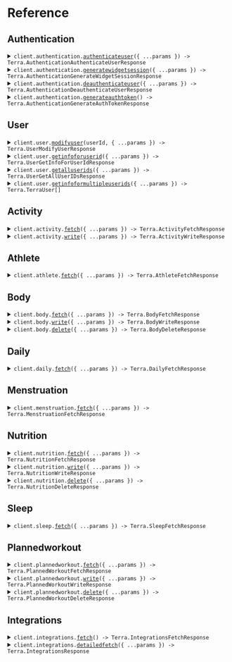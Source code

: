 # Reference

## Authentication

<details><summary><code>client.authentication.<a href="/src/api/resources/authentication/client/Client.ts">authenticateuser</a>({ ...params }) -> Terra.AuthenticationAuthenticateUserResponse</code></summary>
<dl>
<dd>

#### 📝 Description

<dl>
<dd>

<dl>
<dd>

Creates a login link that allows end users to connect their fitness tracking account

</dd>
</dl>
</dd>
</dl>

#### 🔌 Usage

<dl>
<dd>

<dl>
<dd>

```typescript
await client.authentication.authenticateuser({
    resource: "FITBIT",
});
```

</dd>
</dl>
</dd>
</dl>

#### ⚙️ Parameters

<dl>
<dd>

<dl>
<dd>

**request:** `Terra.AuthenticationAuthenticateUserRequest`

</dd>
</dl>

<dl>
<dd>

**requestOptions:** `Authentication.RequestOptions`

</dd>
</dl>
</dd>
</dl>

</dd>
</dl>
</details>

<details><summary><code>client.authentication.<a href="/src/api/resources/authentication/client/Client.ts">generatewidgetsession</a>({ ...params }) -> Terra.AuthenticationGenerateWidgetSessionResponse</code></summary>
<dl>
<dd>

#### 📝 Description

<dl>
<dd>

<dl>
<dd>

Generates a link to redirect an end user to for them to select an integration and log in with their fitness data provider

</dd>
</dl>
</dd>
</dl>

#### 🔌 Usage

<dl>
<dd>

<dl>
<dd>

```typescript
await client.authentication.generatewidgetsession();
```

</dd>
</dl>
</dd>
</dl>

#### ⚙️ Parameters

<dl>
<dd>

<dl>
<dd>

**request:** `Terra.WidgetSessionParams`

</dd>
</dl>

<dl>
<dd>

**requestOptions:** `Authentication.RequestOptions`

</dd>
</dl>
</dd>
</dl>

</dd>
</dl>
</details>

<details><summary><code>client.authentication.<a href="/src/api/resources/authentication/client/Client.ts">deauthenticateuser</a>({ ...params }) -> Terra.AuthenticationDeauthenticateUserResponse</code></summary>
<dl>
<dd>

#### 📝 Description

<dl>
<dd>

<dl>
<dd>

Deletes all records of the user on Terra's end, revoking Terra's access to their data

</dd>
</dl>
</dd>
</dl>

#### 🔌 Usage

<dl>
<dd>

<dl>
<dd>

```typescript
await client.authentication.deauthenticateuser({
    user_id: "user_id",
});
```

</dd>
</dl>
</dd>
</dl>

#### ⚙️ Parameters

<dl>
<dd>

<dl>
<dd>

**request:** `Terra.AuthenticationDeauthenticateUserRequest`

</dd>
</dl>

<dl>
<dd>

**requestOptions:** `Authentication.RequestOptions`

</dd>
</dl>
</dd>
</dl>

</dd>
</dl>
</details>

<details><summary><code>client.authentication.<a href="/src/api/resources/authentication/client/Client.ts">generateauthtoken</a>() -> Terra.AuthenticationGenerateAuthTokenResponse</code></summary>
<dl>
<dd>

#### 📝 Description

<dl>
<dd>

<dl>
<dd>

Creates a token to be used with initConnection() functions in the Terra mobile SDKs in order to create a user record for Apple Health or Samsung Health (or equivalent)

</dd>
</dl>
</dd>
</dl>

#### 🔌 Usage

<dl>
<dd>

<dl>
<dd>

```typescript
await client.authentication.generateauthtoken();
```

</dd>
</dl>
</dd>
</dl>

#### ⚙️ Parameters

<dl>
<dd>

<dl>
<dd>

**requestOptions:** `Authentication.RequestOptions`

</dd>
</dl>
</dd>
</dl>

</dd>
</dl>
</details>

## User

<details><summary><code>client.user.<a href="/src/api/resources/user/client/Client.ts">modifyuser</a>(userId, { ...params }) -> Terra.UserModifyUserResponse</code></summary>
<dl>
<dd>

#### 📝 Description

<dl>
<dd>

<dl>
<dd>

Update a Terra user's reference_id or active status

</dd>
</dl>
</dd>
</dl>

#### 🔌 Usage

<dl>
<dd>

<dl>
<dd>

```typescript
await client.user.modifyuser("user_id");
```

</dd>
</dl>
</dd>
</dl>

#### ⚙️ Parameters

<dl>
<dd>

<dl>
<dd>

**userId:** `string` — Terra user ID to update

</dd>
</dl>

<dl>
<dd>

**request:** `Terra.UserModifyUserRequest`

</dd>
</dl>

<dl>
<dd>

**requestOptions:** `User.RequestOptions`

</dd>
</dl>
</dd>
</dl>

</dd>
</dl>
</details>

<details><summary><code>client.user.<a href="/src/api/resources/user/client/Client.ts">getinfoforuserid</a>({ ...params }) -> Terra.UserGetInfoForUserIdResponse</code></summary>
<dl>
<dd>

#### 📝 Description

<dl>
<dd>

<dl>
<dd>

Used to query for information on one Terra user ID, or to query for all registered Terra User objects under one reference ID

</dd>
</dl>
</dd>
</dl>

#### 🔌 Usage

<dl>
<dd>

<dl>
<dd>

```typescript
await client.user.getinfoforuserid();
```

</dd>
</dl>
</dd>
</dl>

#### ⚙️ Parameters

<dl>
<dd>

<dl>
<dd>

**request:** `Terra.UserGetInfoForUserIdRequest`

</dd>
</dl>

<dl>
<dd>

**requestOptions:** `User.RequestOptions`

</dd>
</dl>
</dd>
</dl>

</dd>
</dl>
</details>

<details><summary><code>client.user.<a href="/src/api/resources/user/client/Client.ts">getalluserids</a>({ ...params }) -> Terra.UserGetAllUserIDsResponse</code></summary>
<dl>
<dd>

#### 📝 Description

<dl>
<dd>

<dl>
<dd>

Used to query for information for all Terra User IDs. Supports optional pagination via `page` and `per_page`. If `page` is not provided, it returns all users in one go (backwards compatibility).

</dd>
</dl>
</dd>
</dl>

#### 🔌 Usage

<dl>
<dd>

<dl>
<dd>

```typescript
await client.user.getalluserids();
```

</dd>
</dl>
</dd>
</dl>

#### ⚙️ Parameters

<dl>
<dd>

<dl>
<dd>

**request:** `Terra.UserGetAllUserIDsRequest`

</dd>
</dl>

<dl>
<dd>

**requestOptions:** `User.RequestOptions`

</dd>
</dl>
</dd>
</dl>

</dd>
</dl>
</details>

<details><summary><code>client.user.<a href="/src/api/resources/user/client/Client.ts">getinfoformultipleuserids</a>({ ...params }) -> Terra.TerraUser[]</code></summary>
<dl>
<dd>

#### 📝 Description

<dl>
<dd>

<dl>
<dd>

Used to query for information for multiple Terra User IDs

</dd>
</dl>
</dd>
</dl>

#### 🔌 Usage

<dl>
<dd>

<dl>
<dd>

```typescript
await client.user.getinfoformultipleuserids(["string"]);
```

</dd>
</dl>
</dd>
</dl>

#### ⚙️ Parameters

<dl>
<dd>

<dl>
<dd>

**request:** `string[]`

</dd>
</dl>

<dl>
<dd>

**requestOptions:** `User.RequestOptions`

</dd>
</dl>
</dd>
</dl>

</dd>
</dl>
</details>

## Activity

<details><summary><code>client.activity.<a href="/src/api/resources/activity/client/Client.ts">fetch</a>({ ...params }) -> Terra.ActivityFetchResponse</code></summary>
<dl>
<dd>

#### 📝 Description

<dl>
<dd>

<dl>
<dd>

Fetches completed workout sessions, with a defined start and end time and activity type (e.g. running, cycling, etc.)

</dd>
</dl>
</dd>
</dl>

#### 🔌 Usage

<dl>
<dd>

<dl>
<dd>

```typescript
await client.activity.fetch({
    user_id: "user_id",
    start_date: 1,
});
```

</dd>
</dl>
</dd>
</dl>

#### ⚙️ Parameters

<dl>
<dd>

<dl>
<dd>

**request:** `Terra.ActivityFetchRequest`

</dd>
</dl>

<dl>
<dd>

**requestOptions:** `Activity.RequestOptions`

</dd>
</dl>
</dd>
</dl>

</dd>
</dl>
</details>

<details><summary><code>client.activity.<a href="/src/api/resources/activity/client/Client.ts">write</a>({ ...params }) -> Terra.ActivityWriteResponse</code></summary>
<dl>
<dd>

#### 📝 Description

<dl>
<dd>

<dl>
<dd>

Used to post activity data to a provider. This endpoint only works for users connected via Wahoo. Returns error for other providers.

</dd>
</dl>
</dd>
</dl>

#### 🔌 Usage

<dl>
<dd>

<dl>
<dd>

```typescript
await client.activity.write({
    data: [
        {
            metadata: {
                end_time: "2022-10-28T10:00:00.000000+01:00",
                start_time: "1999-11-23T09:00:00.000000+02:00",
                summary_id: "123e4567-e89b-12d3-a456-426614174000",
                type: 1.1,
                upload_type: 1.1,
            },
        },
    ],
});
```

</dd>
</dl>
</dd>
</dl>

#### ⚙️ Parameters

<dl>
<dd>

<dl>
<dd>

**request:** `Terra.ActivityWriteRequest`

</dd>
</dl>

<dl>
<dd>

**requestOptions:** `Activity.RequestOptions`

</dd>
</dl>
</dd>
</dl>

</dd>
</dl>
</details>

## Athlete

<details><summary><code>client.athlete.<a href="/src/api/resources/athlete/client/Client.ts">fetch</a>({ ...params }) -> Terra.AthleteFetchResponse</code></summary>
<dl>
<dd>

#### 📝 Description

<dl>
<dd>

<dl>
<dd>

Fetches relevant profile info such as first & last name, birth date etc. for a given user ID

</dd>
</dl>
</dd>
</dl>

#### 🔌 Usage

<dl>
<dd>

<dl>
<dd>

```typescript
await client.athlete.fetch({
    user_id: "user_id",
});
```

</dd>
</dl>
</dd>
</dl>

#### ⚙️ Parameters

<dl>
<dd>

<dl>
<dd>

**request:** `Terra.AthleteFetchRequest`

</dd>
</dl>

<dl>
<dd>

**requestOptions:** `Athlete.RequestOptions`

</dd>
</dl>
</dd>
</dl>

</dd>
</dl>
</details>

## Body

<details><summary><code>client.body.<a href="/src/api/resources/body/client/Client.ts">fetch</a>({ ...params }) -> Terra.BodyFetchResponse</code></summary>
<dl>
<dd>

#### 📝 Description

<dl>
<dd>

<dl>
<dd>

Fetches body metrics such as weight, height, body fat percentage etc. for a given user ID

</dd>
</dl>
</dd>
</dl>

#### 🔌 Usage

<dl>
<dd>

<dl>
<dd>

```typescript
await client.body.fetch({
    user_id: "user_id",
    start_date: 1,
});
```

</dd>
</dl>
</dd>
</dl>

#### ⚙️ Parameters

<dl>
<dd>

<dl>
<dd>

**request:** `Terra.BodyFetchRequest`

</dd>
</dl>

<dl>
<dd>

**requestOptions:** `Body.RequestOptions`

</dd>
</dl>
</dd>
</dl>

</dd>
</dl>
</details>

<details><summary><code>client.body.<a href="/src/api/resources/body/client/Client.ts">write</a>({ ...params }) -> Terra.BodyWriteResponse</code></summary>
<dl>
<dd>

#### 📝 Description

<dl>
<dd>

<dl>
<dd>

Used to post body data to a provider. This endpoint only works for users connected via Google Fit. Returns error for other providers.

</dd>
</dl>
</dd>
</dl>

#### 🔌 Usage

<dl>
<dd>

<dl>
<dd>

```typescript
await client.body.write({
    data: [
        {
            metadata: {
                end_time: "2022-10-28T10:00:00.000000+01:00",
                start_time: "1999-11-23T09:00:00.000000+02:00",
            },
        },
    ],
});
```

</dd>
</dl>
</dd>
</dl>

#### ⚙️ Parameters

<dl>
<dd>

<dl>
<dd>

**request:** `Terra.BodyWriteRequest`

</dd>
</dl>

<dl>
<dd>

**requestOptions:** `Body.RequestOptions`

</dd>
</dl>
</dd>
</dl>

</dd>
</dl>
</details>

<details><summary><code>client.body.<a href="/src/api/resources/body/client/Client.ts">delete</a>({ ...params }) -> Terra.BodyDeleteResponse</code></summary>
<dl>
<dd>

#### 📝 Description

<dl>
<dd>

<dl>
<dd>

Used to delete Body metrics the user has registered on their account

</dd>
</dl>
</dd>
</dl>

#### 🔌 Usage

<dl>
<dd>

<dl>
<dd>

```typescript
await client.body.delete({
    user_id: "user_id",
});
```

</dd>
</dl>
</dd>
</dl>

#### ⚙️ Parameters

<dl>
<dd>

<dl>
<dd>

**request:** `Terra.BodyDeleteRequest`

</dd>
</dl>

<dl>
<dd>

**requestOptions:** `Body.RequestOptions`

</dd>
</dl>
</dd>
</dl>

</dd>
</dl>
</details>

## Daily

<details><summary><code>client.daily.<a href="/src/api/resources/daily/client/Client.ts">fetch</a>({ ...params }) -> Terra.DailyFetchResponse</code></summary>
<dl>
<dd>

#### 📝 Description

<dl>
<dd>

<dl>
<dd>

Fetches daily summaries of activity metrics such as steps, distance, calories burned etc. for a given user ID

</dd>
</dl>
</dd>
</dl>

#### 🔌 Usage

<dl>
<dd>

<dl>
<dd>

```typescript
await client.daily.fetch({
    user_id: "user_id",
    start_date: 1,
});
```

</dd>
</dl>
</dd>
</dl>

#### ⚙️ Parameters

<dl>
<dd>

<dl>
<dd>

**request:** `Terra.DailyFetchRequest`

</dd>
</dl>

<dl>
<dd>

**requestOptions:** `Daily.RequestOptions`

</dd>
</dl>
</dd>
</dl>

</dd>
</dl>
</details>

## Menstruation

<details><summary><code>client.menstruation.<a href="/src/api/resources/menstruation/client/Client.ts">fetch</a>({ ...params }) -> Terra.MenstruationFetchResponse</code></summary>
<dl>
<dd>

#### 📝 Description

<dl>
<dd>

<dl>
<dd>

Fetches menstruation data such as cycle length, period length, ovulation date etc. for a given user ID

</dd>
</dl>
</dd>
</dl>

#### 🔌 Usage

<dl>
<dd>

<dl>
<dd>

```typescript
await client.menstruation.fetch({
    user_id: "user_id",
    start_date: 1,
});
```

</dd>
</dl>
</dd>
</dl>

#### ⚙️ Parameters

<dl>
<dd>

<dl>
<dd>

**request:** `Terra.MenstruationFetchRequest`

</dd>
</dl>

<dl>
<dd>

**requestOptions:** `Menstruation.RequestOptions`

</dd>
</dl>
</dd>
</dl>

</dd>
</dl>
</details>

## Nutrition

<details><summary><code>client.nutrition.<a href="/src/api/resources/nutrition/client/Client.ts">fetch</a>({ ...params }) -> Terra.NutritionFetchResponse</code></summary>
<dl>
<dd>

#### 📝 Description

<dl>
<dd>

<dl>
<dd>

Fetches nutrition log data such as meal type, calories, macronutrients etc. for a given user ID

</dd>
</dl>
</dd>
</dl>

#### 🔌 Usage

<dl>
<dd>

<dl>
<dd>

```typescript
await client.nutrition.fetch({
    user_id: "user_id",
    start_date: 1,
});
```

</dd>
</dl>
</dd>
</dl>

#### ⚙️ Parameters

<dl>
<dd>

<dl>
<dd>

**request:** `Terra.NutritionFetchRequest`

</dd>
</dl>

<dl>
<dd>

**requestOptions:** `Nutrition.RequestOptions`

</dd>
</dl>
</dd>
</dl>

</dd>
</dl>
</details>

<details><summary><code>client.nutrition.<a href="/src/api/resources/nutrition/client/Client.ts">write</a>({ ...params }) -> Terra.NutritionWriteResponse</code></summary>
<dl>
<dd>

#### 📝 Description

<dl>
<dd>

<dl>
<dd>

Used to post nutrition logs to a provider. This endpoint only works for users connected via Fitbit. Returns error for other providers.

</dd>
</dl>
</dd>
</dl>

#### 🔌 Usage

<dl>
<dd>

<dl>
<dd>

```typescript
await client.nutrition.write({
    data: [
        {
            metadata: {
                end_time: "2022-10-28T10:00:00.000000+01:00",
                start_time: "1999-11-23T09:00:00.000000+02:00",
            },
        },
    ],
});
```

</dd>
</dl>
</dd>
</dl>

#### ⚙️ Parameters

<dl>
<dd>

<dl>
<dd>

**request:** `Terra.NutritionWriteRequest`

</dd>
</dl>

<dl>
<dd>

**requestOptions:** `Nutrition.RequestOptions`

</dd>
</dl>
</dd>
</dl>

</dd>
</dl>
</details>

<details><summary><code>client.nutrition.<a href="/src/api/resources/nutrition/client/Client.ts">delete</a>({ ...params }) -> Terra.NutritionDeleteResponse</code></summary>
<dl>
<dd>

#### 📝 Description

<dl>
<dd>

<dl>
<dd>

Used to delete nutrition logs the user has registered on their account

</dd>
</dl>
</dd>
</dl>

#### 🔌 Usage

<dl>
<dd>

<dl>
<dd>

```typescript
await client.nutrition.delete({
    user_id: "user_id",
});
```

</dd>
</dl>
</dd>
</dl>

#### ⚙️ Parameters

<dl>
<dd>

<dl>
<dd>

**request:** `Terra.NutritionDeleteRequest`

</dd>
</dl>

<dl>
<dd>

**requestOptions:** `Nutrition.RequestOptions`

</dd>
</dl>
</dd>
</dl>

</dd>
</dl>
</details>

## Sleep

<details><summary><code>client.sleep.<a href="/src/api/resources/sleep/client/Client.ts">fetch</a>({ ...params }) -> Terra.SleepFetchResponse</code></summary>
<dl>
<dd>

#### 📝 Description

<dl>
<dd>

<dl>
<dd>

Fetches sleep data such as sleep duration, sleep stages, sleep quality etc. for a given user ID, for sleep sessions with a defined start and end time

</dd>
</dl>
</dd>
</dl>

#### 🔌 Usage

<dl>
<dd>

<dl>
<dd>

```typescript
await client.sleep.fetch({
    user_id: "user_id",
    start_date: 1,
});
```

</dd>
</dl>
</dd>
</dl>

#### ⚙️ Parameters

<dl>
<dd>

<dl>
<dd>

**request:** `Terra.SleepFetchRequest`

</dd>
</dl>

<dl>
<dd>

**requestOptions:** `Sleep.RequestOptions`

</dd>
</dl>
</dd>
</dl>

</dd>
</dl>
</details>

## Plannedworkout

<details><summary><code>client.plannedworkout.<a href="/src/api/resources/plannedworkout/client/Client.ts">fetch</a>({ ...params }) -> Terra.PlannedWorkoutFetchResponse</code></summary>
<dl>
<dd>

#### 📝 Description

<dl>
<dd>

<dl>
<dd>

Used to get workout plans the user has registered on their account. This can be strength workouts (sets, reps, weight lifted) or cardio workouts (warmup, intervals of different intensities, cooldown etc)

</dd>
</dl>
</dd>
</dl>

#### 🔌 Usage

<dl>
<dd>

<dl>
<dd>

```typescript
await client.plannedworkout.fetch({
    user_id: "user_id",
    start_date: 1,
});
```

</dd>
</dl>
</dd>
</dl>

#### ⚙️ Parameters

<dl>
<dd>

<dl>
<dd>

**request:** `Terra.PlannedWorkoutFetchRequest`

</dd>
</dl>

<dl>
<dd>

**requestOptions:** `Plannedworkout.RequestOptions`

</dd>
</dl>
</dd>
</dl>

</dd>
</dl>
</details>

<details><summary><code>client.plannedworkout.<a href="/src/api/resources/plannedworkout/client/Client.ts">write</a>({ ...params }) -> Terra.PlannedWorkoutWriteResponse</code></summary>
<dl>
<dd>

#### 📝 Description

<dl>
<dd>

<dl>
<dd>

Used to post workout plans users can follow on their wearable. This can be strength workouts (sets, reps, weight lifted) or cardio workouts (warmup, intervals of different intensities, cooldown etc)

</dd>
</dl>
</dd>
</dl>

#### 🔌 Usage

<dl>
<dd>

<dl>
<dd>

```typescript
await client.plannedworkout.write({
    data: [{}],
});
```

</dd>
</dl>
</dd>
</dl>

#### ⚙️ Parameters

<dl>
<dd>

<dl>
<dd>

**request:** `Terra.PlannedWorkoutWriteRequest`

</dd>
</dl>

<dl>
<dd>

**requestOptions:** `Plannedworkout.RequestOptions`

</dd>
</dl>
</dd>
</dl>

</dd>
</dl>
</details>

<details><summary><code>client.plannedworkout.<a href="/src/api/resources/plannedworkout/client/Client.ts">delete</a>({ ...params }) -> Terra.PlannedWorkoutDeleteResponse</code></summary>
<dl>
<dd>

#### 📝 Description

<dl>
<dd>

<dl>
<dd>

Used to delete workout plans the user has registered on their account. This can be strength workouts (sets, reps, weight lifted) or cardio workouts (warmup, intervals of different intensities, cooldown etc)

</dd>
</dl>
</dd>
</dl>

#### 🔌 Usage

<dl>
<dd>

<dl>
<dd>

```typescript
await client.plannedworkout.delete({
    user_id: "user_id",
});
```

</dd>
</dl>
</dd>
</dl>

#### ⚙️ Parameters

<dl>
<dd>

<dl>
<dd>

**request:** `Terra.PlannedWorkoutDeleteRequest`

</dd>
</dl>

<dl>
<dd>

**requestOptions:** `Plannedworkout.RequestOptions`

</dd>
</dl>
</dd>
</dl>

</dd>
</dl>
</details>

## Integrations

<details><summary><code>client.integrations.<a href="/src/api/resources/integrations/client/Client.ts">fetch</a>() -> Terra.IntegrationsFetchResponse</code></summary>
<dl>
<dd>

#### 📝 Description

<dl>
<dd>

<dl>
<dd>

Retrieve a list of all available provider integrations on the API.

</dd>
</dl>
</dd>
</dl>

#### 🔌 Usage

<dl>
<dd>

<dl>
<dd>

```typescript
await client.integrations.fetch();
```

</dd>
</dl>
</dd>
</dl>

#### ⚙️ Parameters

<dl>
<dd>

<dl>
<dd>

**requestOptions:** `Integrations.RequestOptions`

</dd>
</dl>
</dd>
</dl>

</dd>
</dl>
</details>

<details><summary><code>client.integrations.<a href="/src/api/resources/integrations/client/Client.ts">detailedfetch</a>({ ...params }) -> Terra.IntegrationsResponse</code></summary>
<dl>
<dd>

#### 📝 Description

<dl>
<dd>

<dl>
<dd>

Retrieve a detailed list of supported integrations, optionally filtered by the developer's enabled integrations and the requirement for SDK usage.

</dd>
</dl>
</dd>
</dl>

#### 🔌 Usage

<dl>
<dd>

<dl>
<dd>

```typescript
await client.integrations.detailedfetch();
```

</dd>
</dl>
</dd>
</dl>

#### ⚙️ Parameters

<dl>
<dd>

<dl>
<dd>

**request:** `Terra.IntegrationsDetailedFetchRequest`

</dd>
</dl>

<dl>
<dd>

**requestOptions:** `Integrations.RequestOptions`

</dd>
</dl>
</dd>
</dl>

</dd>
</dl>
</details>
